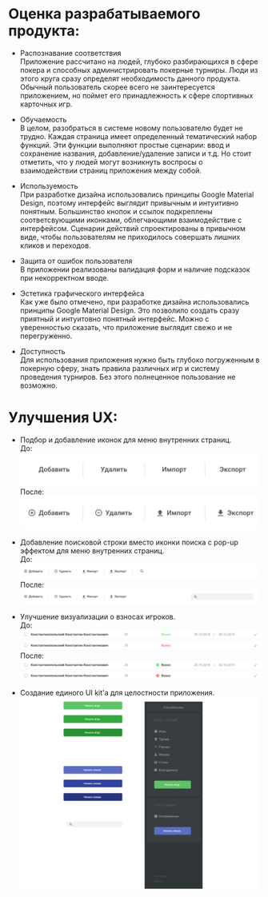 # Оценка разрабатываемого продукта:

* Распознавание соответствия <br>
Приложение рассчитано на людей, глубоко разбирающихся в сфере покера и способных администрировать покерные турниры.
Люди из этого круга сразу определят необходимость данного продукта.
Обычный пользователь скорее всего не заинтересуется приложением, но поймет его принадлежность к
сфере спортивных карточных игр. <br>

* Обучаемость <br>
В целом, разобраться в системе новому пользователю будет не трудно. Каждая страница имеет определенный тематический
набор функций. Эти функции выполняют простые сценарии: ввод и сохранение названия, добавление/удаление записи и т.д.
Но стоит отметить, что у людей могут возникнуть воспросы о взаимодействии страниц приложения между собой. <br>

* Используемость <br>
При разработке дизайна использовались
принципы Google Material Design, поэтому интерфейс выглядит привычным и интуитивно понятным. 
Большинство кнопок и ссылок подкреплены соответсвующими иконками, облегчающими взаимодействие с интерфейсом.
Сценарии действий спроектированы в привычном виде, чтобы пользователям не приходилось совершать лишних кликов и переходов. <br>

* Защита от ошибок пользователя <br>
 В приложении реализованы валидация форм и наличие подсказок при некорректном вводе.<br>

* Эстетика графического интерфейса  <br>
Как уже было отмечено, при разработке дизайна использовались принципы Google Material Design. Это 
позволило создать сразу приятный и интуитовно понятный интерфейс. Можно с уверенностью сказать, что приложение выглядит
свежо и не перегруженно.<br>

* Доступность  <br>
Для использования приложения нужно быть глубоко погруженным в покерную сферу, знать правила различных игр и систему проведения
турниров. Без этого полнеценное пользование не возможно.<br>

# Улучшения UX:

* Подбор и добавление иконок для меню внутренних страниц.<br>
До:<br>
![1](https://github.com/KirillKomarov550503/poker-manager/blob/master/UX%20Images/1.png)
<br>После:<br>
![2](https://github.com/KirillKomarov550503/poker-manager/blob/master/UX%20Images/2.png)

* Добавление поисковой строки вместо иконки поиска с pop-up эффектом для меню внутренних страниц.<br>
До:<br>
![3](https://github.com/KirillKomarov550503/poker-manager/blob/master/UX%20Images/3.png)
После:<br>
![4](https://github.com/KirillKomarov550503/poker-manager/blob/master/UX%20Images/4.png)



* Улучшение визуализации о взносах игроков.<br>
До:<br>
![5](https://github.com/KirillKomarov550503/poker-manager/blob/master/UX%20Images/5.png)
![6](https://github.com/KirillKomarov550503/poker-manager/blob/master/UX%20Images/6.png)
После:<br>
![7](https://github.com/KirillKomarov550503/poker-manager/blob/master/UX%20Images/7.png)
![8](https://github.com/KirillKomarov550503/poker-manager/blob/master/UX%20Images/8.png)

* Создание единого UI kit'а для целостности приложения.<br>
![9](https://github.com/KirillKomarov550503/poker-manager/blob/master/UX%20Images/9.png)




